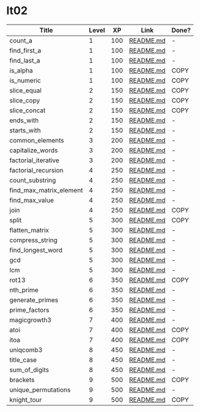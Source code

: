 # lt02

| Title                   | Level | XP  | Link                                      | Done? |
| ----------------------- | ----- | --- | ----------------------------------------- | ----- |
| count_a                 | 1     | 100 | [README.md](./count_a.md)                 | -     |
| find_first_a            | 1     | 100 | [README.md](./find_first_a.md)            | -     |
| find_last_a             | 1     | 100 | [README.md](./find_last_a.md)             | -     |
| is_alpha                | 1     | 100 | [README.md](./is_alpha.md)                | COPY  |
| is_numeric              | 1     | 100 | [README.md](./is_numeric.md)              | COPY  |
| slice_equal             | 2     | 150 | [README.md](./slice_equal.md)             | COPY  |
| slice_copy              | 2     | 150 | [README.md](./slice_copy.md)              | COPY  |
| slice_concat            | 2     | 150 | [README.md](./slice_concat.md)            | COPY  |
| ends_with               | 2     | 150 | [README.md](./ends_with.md)               | -     |
| starts_with             | 2     | 150 | [README.md](./starts_with.md)             | -     |
| common_elements         | 3     | 200 | [README.md](./common_elements.md)         | -     |
| capitalize_words        | 3     | 200 | [README.md](./capitalize_words.md)        | -     |
| factorial_iterative     | 3     | 200 | [README.md](./factorial_iterative.md)     | -     |
| factorial_recursion     | 4     | 250 | [README.md](./factorial_recursion.md)     | -     |
| count_substring         | 4     | 250 | [README.md](./count_substring.md)         | -     |
| find_max_matrix_element | 4     | 250 | [README.md](./find_max_matrix_element.md) | -     |
| find_max_value          | 4     | 250 | [README.md](./find_max_value.md)          | -     |
| join                    | 4     | 250 | [README.md](./join.md)                    | COPY  |
| split                   | 5     | 300 | [README.md](./split.md)                   | COPY  |
| flatten_matrix          | 5     | 300 | [README.md](./flatten_matrix.md)          | -     |
| compress_string         | 5     | 300 | [README.md](./compress_string.md)         | -     |
| find_longest_word       | 5     | 300 | [README.md](./find_longest_word.md)       | -     |
| gcd                     | 5     | 300 | [README.md](./gcd.md)                     | -     |
| lcm                     | 5     | 300 | [README.md](./lcm.md)                     | -     |
| rot13                   | 6     | 350 | [README.md](./rot13.md)                   | COPY  |
| nth_prime               | 6     | 350 | [README.md](./nth_prime.md)               | -     |
| generate_primes         | 6     | 350 | [README.md](./generate_primes.md)         | -     |
| prime_factors           | 6     | 350 | [README.md](./prime_factors.md)           | -     |
| magicgrowth3            | 7     | 400 | [README.md](./magicgrowth3.md)            | -     |
| atoi                    | 7     | 400 | [README.md](./atoi.md)                    | COPY  |
| itoa                    | 7     | 400 | [README.md](./itoa.md)                    | COPY  |
| uniqcomb3               | 8     | 450 | [README.md](./uniqcomb3.md)               | -     |
| title_case              | 8     | 450 | [README.md](./title_case.md)              | -     |
| sum_of_digits           | 8     | 450 | [README.md](./sum_of_digits.md)           | -     |
| brackets                | 9     | 500 | [README.md](./brackets.md)                | COPY  |
| unique_permutations     | 9     | 500 | [README.md](./unique_permutations.md)     | -     |
| knight_tour             | 9     | 500 | [README.md](./knight_tour.md)             | COPY  |
